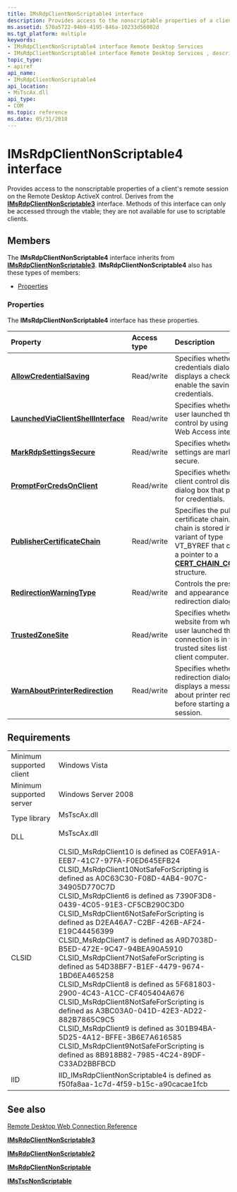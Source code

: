 ```yaml
---
title: IMsRdpClientNonScriptable4 interface
description: Provides access to the nonscriptable properties of a client's remote session on the Remote Desktop ActiveX control. Derives from the IMsRdpClientNonScriptable3 interface.
ms.assetid: 570a5722-94b9-4195-846a-10233d56002d
ms.tgt_platform: multiple
keywords:
- IMsRdpClientNonScriptable4 interface Remote Desktop Services
- IMsRdpClientNonScriptable4 interface Remote Desktop Services , described
topic_type:
- apiref
api_name:
- IMsRdpClientNonScriptable4
api_location:
- MsTscAx.dll
api_type:
- COM
ms.topic: reference
ms.date: 05/31/2018
---
```


# IMsRdpClientNonScriptable4 interface

Provides access to the nonscriptable properties of a client's remote session on the Remote Desktop ActiveX control. Derives from the [**IMsRdpClientNonScriptable3**](imsrdpclientnonscriptable3.md) interface. Methods of this interface can only be accessed through the vtable; they are not available for use to scriptable clients.

## Members

The **IMsRdpClientNonScriptable4** interface inherits from [**IMsRdpClientNonScriptable3**](imsrdpclientnonscriptable3.md). **IMsRdpClientNonScriptable4** also has these types of members:

-   [Properties](#properties)

### Properties

The **IMsRdpClientNonScriptable4** interface has these properties.



| Property                                                                                                         | Access type           | Description                                                                                                                                                                                              |
|:-----------------------------------------------------------------------------------------------------------------|:----------------------|:---------------------------------------------------------------------------------------------------------------------------------------------------------------------------------------------------------|
| [**AllowCredentialSaving**](imsrdpclientnonscriptable4-allowcredentialsaving.md)<br/>                     | Read/write<br/> | Specifies whether the credentials dialog box displays a check box to enable the saving of credentials.<br/>                                                                                        |
| [**LaunchedViaClientShellInterface**](imsrdpclientnonscriptable4-launchedviaclientshellinterface.md)<br/> | Read/write<br/> | Specifies whether the user launched the client control by using the RD Web Access interface.<br/>                                                                                                  |
| [**MarkRdpSettingsSecure**](imsrdpclientnonscriptable4-markrdpsettingssecure.md)<br/>                     | Read/write<br/> | Specifies whether RDP settings are marked as secure.<br/>                                                                                                                                          |
| [**PromptForCredsOnClient**](imsrdpclientnonscriptable4-promptforcredsonclient.md)<br/>                   | Read/write<br/> | Specifies whether the client control displays a dialog box that prompts for credentials.<br/>                                                                                                      |
| [**PublisherCertificateChain**](imsrdpclientnonscriptable4-publishercertificatechain.md)<br/>             | Read/write<br/> | Specifies the publisher certificate chain. The chain is stored in a variant of type VT\_BYREF that contains a pointer to a [**CERT\_CHAIN\_CONTEXT**](/windows/desktop/api/wincrypt/ns-wincrypt-cert_chain_context) structure.<br/> |
| [**RedirectionWarningType**](imsrdpclientnonscriptable4-redirectionwarningtype.md)<br/>                   | Read/write<br/> | Controls the presence and appearance of the redirection dialog box.<br/>                                                                                                                           |
| [**TrustedZoneSite**](imsrdpclientnonscriptable4-trustedzonesite.md)<br/>                                 | Read/write<br/> | Specifies whether the website from which the user launched the connection is in the trusted sites list of the client computer.<br/>                                                                |
| [**WarnAboutPrinterRedirection**](imsrdpclientnonscriptable4-warnaboutprinterredirection.md)<br/>         | Read/write<br/> | Specifies whether the redirection dialog box displays a message about printer redirection before starting a session.<br/>                                                                          |



 

## Requirements



|                                     |                                                                                                                                                                                                                                                                                                                                                                                                                                                                                                                                                                                                                                                                                                                                                                                                                                                                                                                                                      |
|-------------------------------------|------------------------------------------------------------------------------------------------------------------------------------------------------------------------------------------------------------------------------------------------------------------------------------------------------------------------------------------------------------------------------------------------------------------------------------------------------------------------------------------------------------------------------------------------------------------------------------------------------------------------------------------------------------------------------------------------------------------------------------------------------------------------------------------------------------------------------------------------------------------------------------------------------------------------------------------------------|
| Minimum supported client<br/> | Windows Vista<br/>                                                                                                                                                                                                                                                                                                                                                                                                                                                                                                                                                                                                                                                                                                                                                                                                                                                                                                                             |
| Minimum supported server<br/> | Windows Server 2008<br/>                                                                                                                                                                                                                                                                                                                                                                                                                                                                                                                                                                                                                                                                                                                                                                                                                                                                                                                       |
| Type library<br/>             | <dl> <dt>MsTscAx.dll</dt> </dl>                                                                                                                                                                                                                                                                                                                                                                                                                                                                                                                                                                                                                                                                                                                                                                                                                                                               |
| DLL<br/>                      | <dl> <dt>MsTscAx.dll</dt> </dl>                                                                                                                                                                                                                                                                                                                                                                                                                                                                                                                                                                                                                                                                                                                                                                                                                                                               |
| CLSID<br/>                    | CLSID\_MsRdpClient10 is defined as C0EFA91A-EEB7-41C7-97FA-F0ED645EFB24<br/> CLSID\_MsRdpClient10NotSafeForScripting is defined as A0C63C30-F08D-4AB4-907C-34905D770C7D<br/> CLSID\_MsRdpClient6 is defined as 7390F3D8-0439-4C05-91E3-CF5CB290C3D0<br/> CLSID\_MsRdpClient6NotSafeForScripting is defined as D2EA46A7-C2BF-426B-AF24-E19C44456399<br/> CLSID\_MsRdpClient7 is defined as A9D7038D-B5ED-472E-9C47-94BEA90A5910<br/> CLSID\_MsRdpClient7NotSafeForScripting is defined as 54D38BF7-B1EF-4479-9674-1BD6EA465258<br/> CLSID\_MsRdpClient8 is defined as 5F681803-2900-4C43-A1CC-CF405404A676<br/> CLSID\_MsRdpClient8NotSafeForScripting is defined as A3BC03A0-041D-42E3-AD22-882B7865C9C5<br/> CLSID\_MsRdpClient9 is defined as 301B94BA-5D25-4A12-BFFE-3B6E7A616585<br/> CLSID\_MsRdpClient9NotSafeForScripting is defined as 8B918B82-7985-4C24-89DF-C33AD2BBFBCD<br/> |
| IID<br/>                      | IID\_IMsRdpClientNonScriptable4 is defined as f50fa8aa-1c7d-4f59-b15c-a90cacae1fcb<br/>                                                                                                                                                                                                                                                                                                                                                                                                                                                                                                                                                                                                                                                                                                                                                                                                                                                        |



## See also

<dl> <dt>

[Remote Desktop Web Connection Reference](remote-desktop-web-connection-reference.md)
</dt> <dt>

[**IMsRdpClientNonScriptable3**](imsrdpclientnonscriptable3.md)
</dt> <dt>

[**IMsRdpClientNonScriptable2**](imsrdpclientnonscriptable2.md)
</dt> <dt>

[**IMsRdpClientNonScriptable**](imsrdpclientnonscriptable-interface.md)
</dt> <dt>

[**IMsTscNonScriptable**](imstscnonscriptable-interface.md)
</dt> </dl>

 

